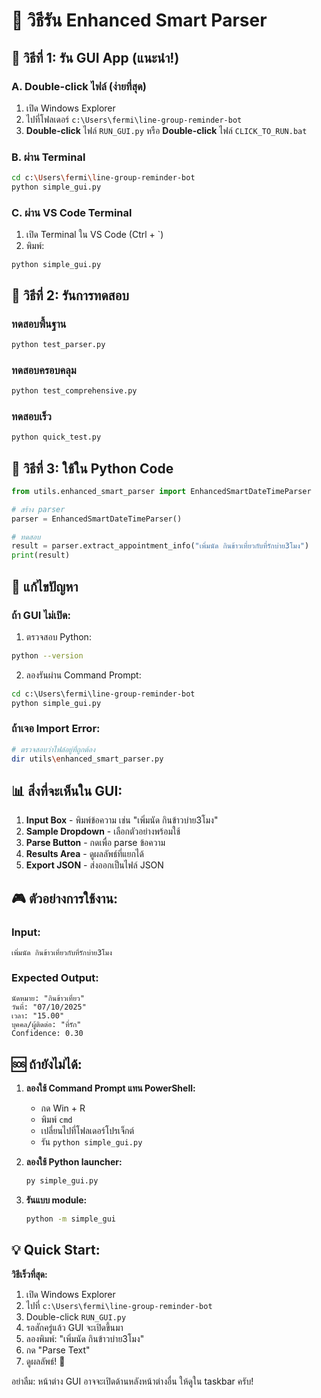 🚀 วิธีรัน Enhanced Smart Parser
====================================

## 📱 วิธีที่ 1: รัน GUI App (แนะนำ!)

### A. Double-click ไฟล์ (ง่ายที่สุด)
1. เปิด Windows Explorer
2. ไปที่โฟลเดอร์ `c:\Users\fermi\line-group-reminder-bot`
3. **Double-click** ไฟล์ `RUN_GUI.py`
   หรือ **Double-click** ไฟล์ `CLICK_TO_RUN.bat`

### B. ผ่าน Terminal
```bash
cd c:\Users\fermi\line-group-reminder-bot
python simple_gui.py
```

### C. ผ่าน VS Code Terminal  
1. เปิด Terminal ใน VS Code (Ctrl + `)
2. พิมพ์:
```
python simple_gui.py
```

## 🧪 วิธีที่ 2: รันการทดสอบ

### ทดสอบพื้นฐาน
```bash
python test_parser.py
```

### ทดสอบครอบคลุม
```bash  
python test_comprehensive.py
```

### ทดสอบเร็ว
```bash
python quick_test.py
```

## 🎯 วิธีที่ 3: ใช้ใน Python Code

```python
from utils.enhanced_smart_parser import EnhancedSmartDateTimeParser

# สร้าง parser
parser = EnhancedSmartDateTimeParser()

# ทดสอบ
result = parser.extract_appointment_info("เพิ่มนัด กินข้าวเที่ยวกับที่รักบ่าย3โมง")
print(result)
```

## 🔧 แก้ไขปัญหา

### ถ้า GUI ไม่เปิด:
1. ตรวจสอบ Python:
```bash
python --version
```

2. ลองรันผ่าน Command Prompt:
```cmd
cd c:\Users\fermi\line-group-reminder-bot
python simple_gui.py
```

### ถ้าเจอ Import Error:
```bash
# ตรวจสอบว่าไฟล์อยู่ที่ถูกต้อง
dir utils\enhanced_smart_parser.py
```

## 📊 สิ่งที่จะเห็นใน GUI:

1. **Input Box** - พิมพ์ข้อความ เช่น "เพิ่มนัด กินข้าวบ่าย3โมง"
2. **Sample Dropdown** - เลือกตัวอย่างพร้อมใช้
3. **Parse Button** - กดเพื่อ parse ข้อความ
4. **Results Area** - ดูผลลัพธ์ที่แยกได้
5. **Export JSON** - ส่งออกเป็นไฟล์ JSON

## 🎮 ตัวอย่างการใช้งาน:

### Input:
```
เพิ่มนัด กินข้าวเที่ยวกับที่รักบ่าย3โมง
```

### Expected Output:
```
นัดหมาย: "กินข้าวเที่ยว"
วันที่: "07/10/2025"
เวลา: "15.00"
บุคคล/ผู้ติดต่อ: "ที่รัก"
Confidence: 0.30
```

## 🆘 ถ้ายังไม่ได้:

1. **ลองใช้ Command Prompt แทน PowerShell:**
   - กด Win + R
   - พิมพ์ `cmd`
   - เปลี่ยนไปที่โฟลเดอร์โปรเจ็กต์
   - รัน `python simple_gui.py`

2. **ลองใช้ Python launcher:**
   ```bash
   py simple_gui.py
   ```

3. **รันแบบ module:**
   ```bash
   python -m simple_gui
   ```

## 💡 Quick Start:

**วิธีเร็วที่สุด:**
1. เปิด Windows Explorer
2. ไปที่ `c:\Users\fermi\line-group-reminder-bot`  
3. Double-click `RUN_GUI.py`
4. รอสักครู่แล้ว GUI จะเปิดขึ้นมา
5. ลองพิมพ์: "เพิ่มนัด กินข้าวบ่าย3โมง"
6. กด "Parse Text"
7. ดูผลลัพธ์! 🎉

อย่าลืม: หน้าต่าง GUI อาจจะเปิดด้านหลังหน้าต่างอื่น ให้ดูใน taskbar ครับ!